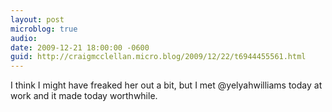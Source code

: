 ```yaml
---
layout: post
microblog: true
audio: 
date: 2009-12-21 18:00:00 -0600
guid: http://craigmcclellan.micro.blog/2009/12/22/t6944455561.html
---
```

I think I might have freaked her out a bit, but I met @yelyahwilliams today at work and it made today worthwhile.
